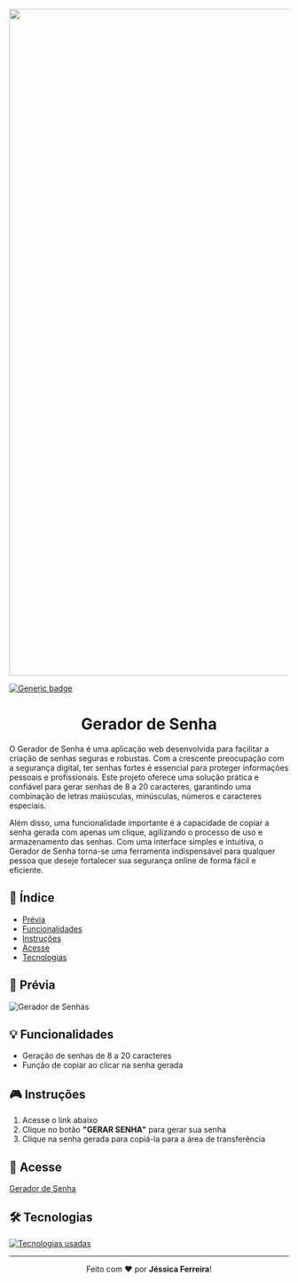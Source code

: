 <p align="center">
  <img src="https://github.com/jessiferreira/password-generator/assets/121064773/a92fecb2-f198-4cf6-b4f6-86486762fa5e" width="1200px">
</p>

[![Generic badge](https://img.shields.io/badge/STATUS-Concluído-C2078F.svg)](https://shields.io/)&nbsp;
 
<h1 align="center">Gerador de Senha</h1>

O Gerador de Senha é uma aplicação web desenvolvida para facilitar a criação de senhas seguras e robustas. Com a crescente preocupação com a segurança digital, ter senhas fortes é essencial para proteger informações pessoais e profissionais. Este projeto oferece uma solução prática e confiável para gerar senhas de 8 a 20 caracteres, garantindo uma combinação de letras maiúsculas, minúsculas, números e caracteres especiais.

Além disso, uma funcionalidade importante é a capacidade de copiar a senha gerada com apenas um clique, agilizando o processo de uso e armazenamento das senhas. Com uma interface simples e intuitiva, o Gerador de Senha torna-se uma ferramenta indispensável para qualquer pessoa que deseje fortalecer sua segurança online de forma fácil e eficiente.

## 📑 Índice
* [Prévia](#-prévia)
* [Funcionalidades](#-funcionalidades)
* [Instruções](#-instrucoes)
* [Acesse](#-acesse)
* [Tecnologias](#-tecnologias)


## 🎨 Prévia

![Gerador de Senhas](https://github.com/jessiferreira/password-generator/assets/121064773/6e8ae07d-0ca6-4c45-8b81-e360cc8c0893)

## 💡 Funcionalidades
- Geração de senhas de 8 a 20 caracteres
- Função de copiar ao clicar na senha gerada

## 🎮 Instruções
1. Acesse o link abaixo
2. Clique no botão __"GERAR SENHA"__ para gerar sua senha
3. Clique na senha gerada para copiá-la para a área de transferência

## 🔗 Acesse
[Gerador de Senha](https://password-generator-nine-teal.vercel.app/)

## 🛠 Tecnologias
<p align="left">
  <a href="https://skillicons.dev">
    <img src="https://skillicons.dev/icons?i=js,html,css" alt="Tecnologias usadas">
  </a>
</p>

---

<p align="center">
  Feito com ❤️ por <strong>Jéssica Ferreira</strong>!
</p>

